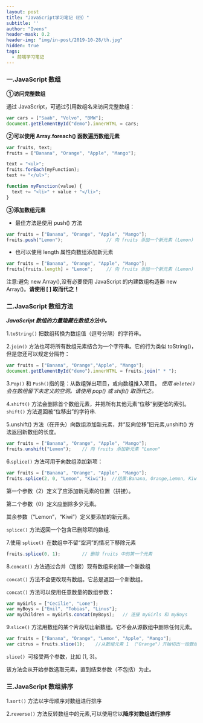 ```yaml
---
layout: post
title: "JavaScript学习笔记（四）"
subtitle: ''
author: "Ivens"
header-mask: 0.2
header-img: "img/in-post/2019-10-28/th.jpg"
hidden: true
tags:
  - 前端学习笔记
---
```


### 一.JavaScript 数组

**①访问完整数组**

通过 JavaScript，可通过引用数组名来访问完整数组：
```js
var cars = ["Saab", "Volvo", "BMW"];
document.getElementById("demo").innerHTML = cars; 
```

**②可以使用 Array.foreach() 函数遍历数组元素**

```js
var fruits, text;
fruits = ["Banana", "Orange", "Apple", "Mango"];

text = "<ul>";
fruits.forEach(myFunction);
text += "</ul>";

function myFunction(value) {
  text += "<li>" + value + "</li>";
}
```

**③添加数组元素**
- 最佳方法是使用 push() 方法
```js
var fruits = ["Banana", "Orange", "Apple", "Mango"];
fruits.push("Lemon");                // 向 fruits 添加一个新元素 (Lemon)
```
- 也可以使用 length 属性向数组添加新元素
```js
var fruits = ["Banana", "Orange", "Apple", "Mango"];
fruits[fruits.length] = "Lemon";     // 向 fruits 添加一个新元素 (Lemon)
```
注意:避免 new Array(),没有必要使用 JavaScript 的内建数组构造器 new Array()。**请使用 [ ] 取而代之！**

### 二.JavaScript 数组方法

***JavaScript 数组的力量隐藏在数组方法中。***

1.`toString()` 把数组转换为数组值（逗号分隔）的字符串。

2.`join()` 方法也可将所有数组元素结合为一个字符串。它的行为类似 toString()，但是您还可以规定分隔符：
```js
var fruits = ["Banana", "Orange","Apple", "Mango"];
document.getElementById("demo").innerHTML = fruits.join(" * "); 
```
3.`Pop()` 和 `Push()`指的是：从数组弹出项目，或向数组推入项目。
*使用 `delete()` 会在数组留下未定义的空洞。请使用 pop() 或 shift() 取而代之。*

4.`shift()` 方法会删除首个数组元素，并把所有其他元素“位移”到更低的索引。`shift()` 方法返回被“位移出”的字符串.

5.unshift() 方法（在开头）向数组添加新元素，并“反向位移”旧元素,unshift() 方法返回新数组的长度。
```js
var fruits = ["Banana", "Orange", "Apple", "Mango"];
fruits.unshift("Lemon");    // 向 fruits 添加新元素 "Lemon"
```

6.`splice()` 方法可用于向数组添加新项：
```js
var fruits = ["Banana", "Orange", "Apple", "Mango"];
fruits.splice(2, 0, "Lemon", "Kiwi");  //结果:Banana, Orange,Lemon, Kiwi Apple, Mango
```
第一个参数（2）定义了应添加新元素的位置（拼接）。

第二个参数（0）定义应删除多少元素。

其余参数（“Lemon”，“Kiwi”）定义要添加的新元素。

`splice()` 方法返回一个包含已删除项的数组.

7.使用 `splice() `在数组中不留“空洞”的情况下移除元素
```js
fruits.splice(0, 1);        // 删除 fruits 中的第一个元素
```
8.`concat()` 方法通过合并（连接）现有数组来创建一个新数组

`concat()` 方法不会更改现有数组。它总是返回一个新数组。

`concat()` 方法可以使用任意数量的数组参数：
```js
var myGirls = ["Cecilie", "Lone"];
var myBoys = ["Emil", "Tobias", "Linus"];
var myChildren = myGirls.concat(myBoys);   // 连接 myGirls 和 myBoys
```

9.`slice()` 方法用数组的某个片段切出新数组。它不会从源数组中删除任何元素。
```js
var fruits = ["Banana", "Orange", "Lemon", "Apple", "Mango"];
var citrus = fruits.slice(1);    //从数组元素 1 （"Orange"）开始切出一段数组:Orange,Lemon,Apple,Mango
```
`slice() `可接受两个参数，比如 (1, 3)。

该方法会从开始参数选取元素，直到结束参数（不包括）为止。

### 三.JavaScript 数组排序
1.`sort()` 方法以字母顺序对数组进行排序

2.`reverse()` 方法反转数组中的元素,可以使用它以**降序对数组进行排序**

